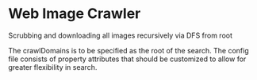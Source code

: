 # Web Image Crawler
Scrubbing and downloading all images recursively via DFS from root

The crawlDomains is to be specified as the root of the search. The config file consists of property attributes that should be
customized to allow for greater flexibility in search.
